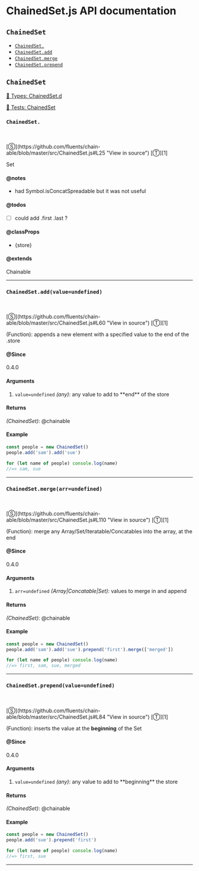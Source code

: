 # ChainedSet.js API documentation

<!-- div class="toc-container" -->

<!-- div -->

## `ChainedSet`
* <a href="#ChainedSet-prototype-"  data-meta="Chainable"  data-category="Properties"  data-description="Set"  data-member="ChainedSet"  data-notes="had Symbol isConcatSpreadable but it was not useful"  data-todos="could add first last"  data-klassProps="store"  data-all="meta Chainable call category Properties description Set name member ChainedSet see notes had Symbol isConcatSpreadable but it was not useful n todos could add first last n klassProps store n" >`ChainedSet.`</a>
* <a href="#ChainedSet-prototype-add"  data-meta="add value undefined"  data-call="add value undefined"  data-category="Methods"  data-description="Function appends a new element with a specified value to the end of the store"  data-name="add"  data-member="ChainedSet"  data-all="meta add value undefined call add value undefined category Methods description Function appends a new element with a specified value to the end of the store name add member ChainedSet see notes todos klassProps" >`ChainedSet.add`</a>
* <a href="#ChainedSet-prototype-merge"  data-meta="merge arr undefined"  data-call="merge arr undefined"  data-category="Methods"  data-description="Function merge any Array Set Iteratable Concatables into the array at the end"  data-name="merge"  data-member="ChainedSet"  data-all="meta merge arr undefined call merge arr undefined category Methods description Function merge any Array Set Iteratable Concatables into the array at the end name merge member ChainedSet see notes todos klassProps" >`ChainedSet.merge`</a>
* <a href="#ChainedSet-prototype-prepend"  data-meta="prepend value undefined"  data-call="prepend value undefined"  data-category="Methods"  data-description="Function inserts the value at the beginning of the Set"  data-name="prepend"  data-member="ChainedSet"  data-all="meta prepend value undefined call prepend value undefined category Methods description Function inserts the value at the beginning of the Set name prepend member ChainedSet see notes todos klassProps" >`ChainedSet.prepend`</a>

<!-- /div -->

<!-- /div -->

<!-- div class="doc-container" -->

<!-- div -->

## `ChainedSet`

<!-- div -->

<a href="https://github.com/fluents/chain-able/blob/master/typings/ChainedSet.d.ts">🌊  Types: ChainedSet.d</a>&nbsp;

<a href="https://github.com/fluents/chain-able/blob/master/test/ChainedSet.js">🔬  Tests: ChainedSet</a>&nbsp;

<h3 id="ChainedSet-prototype-" data-member="ChainedSet" data-category="Properties" data-name="ChainedSet"><code>ChainedSet.</code></h3>
<br>
<br>
[&#x24C8;](https://github.com/fluents/chain-able/blob/master/src/ChainedSet.js#L25 "View in source") [&#x24C9;][1]

Set


#### @notes 

* had Symbol.isConcatSpreadable but it was not useful
 

#### @todos 

- [ ] could add .first .last ?
 

#### @classProps 

* {store}  
 

#### @extends
Chainable


---

<!-- /div -->

<!-- div -->

<h3 id="ChainedSet-prototype-add" data-member="ChainedSet" data-category="Methods" data-name="add"><code>ChainedSet.add(value=undefined)</code></h3>
<br>
<br>
[&#x24C8;](https://github.com/fluents/chain-able/blob/master/src/ChainedSet.js#L60 "View in source") [&#x24C9;][1]

(Function): appends a new element with a specified value to the end of the .store


#### @Since
0.4.0

#### Arguments
1. `value=undefined` *(any)*: any value to add to &#42;&#42;end&#42;&#42; of the store

#### Returns
*(ChainedSet)*: @chainable

#### Example
```js
const people = new ChainedSet()
people.add('sam').add('sue')

for (let name of people) console.log(name)
//=> sam, sue

```
---

<!-- /div -->

<!-- div -->

<h3 id="ChainedSet-prototype-merge" data-member="ChainedSet" data-category="Methods" data-name="merge"><code>ChainedSet.merge(arr=undefined)</code></h3>
<br>
<br>
[&#x24C8;](https://github.com/fluents/chain-able/blob/master/src/ChainedSet.js#L110 "View in source") [&#x24C9;][1]

(Function): merge any Array/Set/Iteratable/Concatables into the array, at the end


#### @Since
0.4.0

#### Arguments
1. `arr=undefined` *(Array|Concatable|Set)*: values to merge in and append

#### Returns
*(ChainedSet)*: @chainable

#### Example
```js
const people = new ChainedSet()
people.add('sam').add('sue').prepend('first').merge(['merged'])

for (let name of people) console.log(name)
//=> first, sam, sue, merged

```
---

<!-- /div -->

<!-- div -->

<h3 id="ChainedSet-prototype-prepend" data-member="ChainedSet" data-category="Methods" data-name="prepend"><code>ChainedSet.prepend(value=undefined)</code></h3>
<br>
<br>
[&#x24C8;](https://github.com/fluents/chain-able/blob/master/src/ChainedSet.js#L84 "View in source") [&#x24C9;][1]

(Function): inserts the value at the **beginning** of the Set


#### @Since
0.4.0

#### Arguments
1. `value=undefined` *(any)*: any value to add to &#42;&#42;beginning&#42;&#42; the store

#### Returns
*(ChainedSet)*: @chainable

#### Example
```js
const people = new ChainedSet()
people.add('sue').prepend('first')

for (let name of people) console.log(name)
//=> first, sue

```
---

<!-- /div -->

<!-- /div -->

<!-- /div -->

 [1]: #chainedset "Jump back to the TOC."
